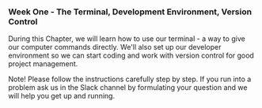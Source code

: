 ### Week One - The Terminal, Development Environment, Version Control

During this Chapter, we will learn how to use our terminal - a way to give our computer commands directly. We'll also set up our developer environment so we can start coding and work with version control for good project management.

Note! Please follow the instructions carefully step by step. If you run into a problem ask us in the Slack channel by formulating your question and we will help you get up and running.